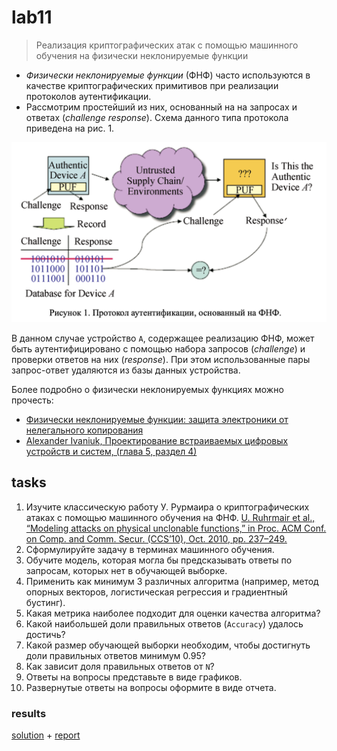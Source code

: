 # lab11
> Реализация криптографических атак с помощью машинного обучения на физически неклонируемые функции

- _Физически неклонируемые функции_ (ФНФ) часто используются в качестве криптографических примитивов при реализации протоколов аутентификации.
- Рассмотрим простейший из них, основанный на на запросах и ответах (_challenge response_). Схема данного типа протокола приведена на рис. 1.

![](out/puf.png)

В данном случае устройство `А`, содержащее реализацию ФНФ, может быть аутентифицировано с помощью набора запросов (_challenge_) и проверки ответов на них (_response_). При этом использованные пары запрос-ответ удаляются из базы данных устройства.


Более подробно о физически неклонируемых функциях можно прочесть:
- [Физически неклонируемые функции: защита электроники от нелегального копирования](https://habr.com/post/343386/)
- [Alexander Ivaniuk, Проектирование встраиваемых цифровых устройств и систем, (глава 5, раздел 4)](https://www.researchgate.net/profile/Alexander_Ivaniuk/publication/322077869_Proektirovanie_vstraivaemyh_cifrovyh_ustrojstv_i_sistem/links/5a43724caca272d2945a0464/Proektirovanie-vstraivaemyh-cifrovyh-ustrojstv-i-sistem.pdf)


## tasks

1. Изучите классическую работу У. Рурмаира о криптографических атаках с помощью машинного обучения на ФНФ. [U. Ruhrmair et al., “Modeling attacks on physical unclonable functions,” in Proc. ACM Conf. on Comp. and Comm. Secur. (CCS’10), Oct. 2010, pp. 237–249.](https://eprint.iacr.org/2010/251.pdf)
2. Сформулируйте задачу в терминах машинного обучения.
3. Обучите модель, которая могла бы предсказывать ответы по запросам, которых нет в обучающей выборке.
4. Применить как минимум 3 различных алгоритма (например, метод опорных векторов, логистическая регрессия и градиентный бустинг).
5. Какая метрика наиболее подходит для оценки качества алгоритма?
6. Какой наибольшей доли правильных ответов (`Accuracy`) удалось достичь?
7. Какой размер обучающей выборки необходим, чтобы достигнуть доли правильных ответов минимум 0.95?
8. Как зависит доля правильных ответов от `N`?
9. Ответы на вопросы представьте в виде графиков.
10. Развернутые ответы на вопросы оформите в виде отчета.

### results

[solution](/ml/sem3/lab11/lab11.ipynb) + [report](/ml/sem3/lab11/lab11.md)
